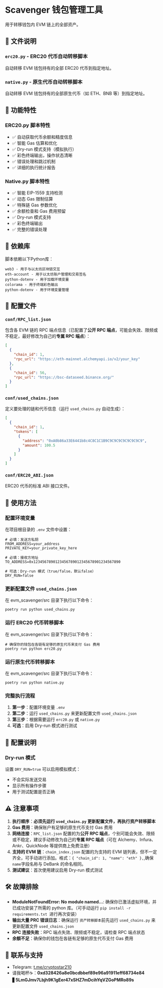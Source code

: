 # Scavenger 钱包管理工具

用于转移钱包内 EVM 链上的全部资产。

## 📁 文件说明

### `erc20.py` - ERC20 代币自动转移脚本
自动转移 EVM 钱包持有的全部 ERC20 代币到指定地址。

### `native.py` - 原生代币自动转移脚本  
自动转移 EVM 钱包持有的全部原生代币（如 ETH、BNB 等）到指定地址。

## 🚀 功能特性

### ERC20.py 脚本特性
- ✅ 自动获取代币余额和精度信息
- ✅ 智能 Gas 估算和优化
- ✅ Dry-run 模式支持（模拟执行）
- ✅ 彩色终端输出，操作状态清晰
- ✅ 错误处理和跳过机制
- ✅ 详细的执行统计报告

### Native.py 脚本特性
- ✅ 智能 EIP-1559 支持检测
- ✅ 动态 Gas 限制估算
- ✅ 特殊链 Gas 参数优化
- ✅ 余额检查和 Gas 费用预留
- ✅ Dry-run 模式支持
- ✅ 彩色终端输出
- ✅ 完整的错误处理

## 🔧 依赖库

脚本依赖以下Python库：

```
web3 - 用于与以太坊区块链交互
eth-account - 用于以太坊账户管理和交易签名
python-dotenv - 用于加载环境变量
colorama - 用于终端彩色输出
python-dotenv - 用于环境变量管理
```

## 📁 配置文件

### `conf/RPC_list.json`
包含各 EVM 链的 RPC 端点信息（已配置了**公开 RPC 端点**，可能会失效、限频或不稳定，最好修改为自己的**专属 RPC 端点**）：
```json
[
  {
    "chain_id": 1,
    "rpc_url": "https://eth-mainnet.alchemyapi.io/v2/your_key"
  },
  {
    "chain_id": 56,
    "rpc_url": "https://bsc-dataseed.binance.org/"
  }
]
```

### `conf/used_chains.json`
定义要处理的链和代币信息（运行 `used_chains.py` 自动生成）：
```json
[
  {
    "chain_id": 1,
    "tokens": [
      {
        "address": "0xA0b86a33E6441b8c4C8C1C1B9C9C9C9C9C9C9C9C9",
        "amount": 100.5
      }
    ]
  }
]
```

### `conf/ERC20_ABI.json`
ERC20 代币的标准 ABI 接口文件。

## 🎯 使用方法
### 配置环境变量
在项目根目录的 `.env` 文件中设置：

```env
# 必填：发送方私钥
FROM_ADDRESS=your_address
PRIVATE_KEY=your_private_key_here

# 必填：接收方地址
TO_ADDRESS=0x1234567890123456789012345678901234567890

# 可选：Dry-run 模式（true/false，默认false）
DRY_RUN=false
```
### 更新配置文件 `used_chains.json` 

在 evm_scavenger/src 目录下执行以下命令：
```
poetry run python used_chains.py
```

### 运行 ERC20 代币转移脚本
在 evm_scavenger/src 目录下执行以下命令：

```
# 确保你的钱包在各链有足够的原生代币来支付 Gas 费用
poetry run python erc20.py
```

### 运行原生代币转移脚本
在 evm_scavenger/src 目录下执行以下命令：
```
poetry run python native.py
```

### 完整执行流程
1. **第一步**：配置环境变量 `.env`
2. **第二步**：运行 `used_chains.py` 来更新配置文件 `used_chains.json`
3. **第三步**：根据需要运行 `erc20.py` 或 `native.py`
4. **可选**：启用 Dry-run 模式进行测试

## 🔧 配置说明
### Dry-run 模式
设置 `DRY_RUN=true` 可以启用模拟模式：
- 不会实际发送交易
- 显示所有操作步骤
- 用于测试配置是否正确

## ⚠️ 注意事项

1. **执行顺序**：**必须先运行 `used_chains.py` 更新配置文件，再执行资产转移脚本**
2. **Gas 费用**：确保账户有足够的原生代币支付 Gas 费用
3. **网络连接**：`RPC_list.json` 配置的为**公开 RPC 端点**，个别可能会失效、限频或不稳定，建议手动修改为自己的**专属 RPC 端点**（可在 Alchemy、Infura、Ankr、QuickNode 等提供商上免费注册）
4. **支持的 EVM 链**：`chain_index.json` 配置的为支持的 EVM 链列表，但不一定齐全，可手动进行添加。格式：`{ "chain_id": 1, "name": "eth" },`,确保`name`字段名称与 DeBank 的命名相同。
5. **测试建议**：首次使用建议启用 Dry-run 模式测试

## 🛠️ 故障排除
- **ModuleNotFoundError: No module named...**: 确保你已激活虚拟环境，并已成功安装了所需的 python 库。（可手动运行 `pip install -r requirements.txt `进行再次安装）
- **输出大量 PRC 错误日志**：确保运行 `资产转移脚本`前先运行 `used_chains.py` 来更新配置文件 `used_chains.json`
- **RPC 连接失败**：RPC 端点失效、限频或不稳定，请检查 RPC 端点状态
- **余额不足**：确保你的钱包在各链有足够的原生代币支付 Gas 费用

## 💬 联系与支持
- Telegram: [t.me/cryptostar210](https://t.me/cryptostar210)
- 请我喝杯☕：**0xd328426a8e0bcdbbef89e96a91911eff68734e84** ▋**5LmGJmv7Lbjh9K1gEer47xSHZ7mDcihYqVZGoPMRo89s**